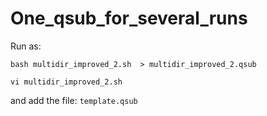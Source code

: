 # One_qsub_for_several_runs

Run as:

`bash multidir_improved_2.sh  > multidir_improved_2.qsub`

`vi multidir_improved_2.sh`

and add the file: `template.qsub`

